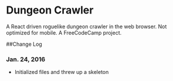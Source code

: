 # Dungeon Crawler
A React driven roguelike dungeon crawler in the web browser. Not optimized for mobile. A FreeCodeCamp project.


##Change Log

### Jan. 24, 2016
  * Initialized files and threw up a skeleton
